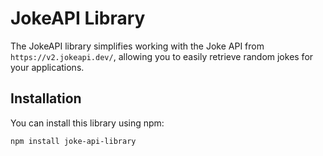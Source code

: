 # JokeAPI Library

The JokeAPI library simplifies working with the Joke API from `https://v2.jokeapi.dev/`, allowing you to easily retrieve random jokes for your applications.

## Installation

You can install this library using npm:

```bash
npm install joke-api-library